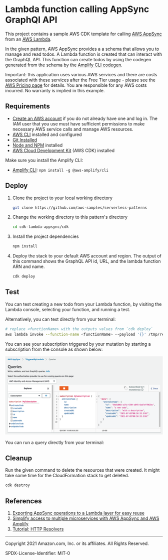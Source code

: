 # Lambda function calling AppSync GraphQl API

This project contains a sample AWS CDK template for calling [AWS AppSync](https://aws.amazon.com/appsync/) from an [AWS Lambda](https://aws.amazon.com/function/).

In the given pattern, AWS AppSync provides a a schema that allows you to manage and read todos. A Lambda function is created that can interact with the GraphQL API. This function can create todos by using the codegen generated from the schema by the [Amplify CLI codegen](https://docs.amplify.aws/cli).

Important: this application uses various AWS services and there are costs associated with these services after the Free Tier usage - please see the [AWS Pricing page](https://aws.amazon.com/pricing/) for details. You are responsible for any AWS costs incurred. No warranty is implied in this example.

## Requirements

* [Create an AWS account](https://portal.aws.amazon.com/gp/aws/developer/registration/index.html) if you do not already have one and log in. The IAM user that you use must have sufficient permissions to make necessary AWS service calls and manage AWS resources.
* [AWS CLI](https://docs.aws.amazon.com/cli/latest/userguide/install-cliv2.html) installed and configured
* [Git Installed](https://git-scm.com/book/en/v2/Getting-Started-Installing-Git)
* [Node and NPM](https://nodejs.org/en/download/) installed
* [AWS Cloud Development Kit](https://docs.aws.amazon.com/cdk/latest/guide/cli.html) (AWS CDK) installed

Make sure you install the Amplify CLI:

* [Amplify CLI](https://docs.amplify.aws/cli/start/install): `npm install -g @aws-amplify/cli`

## Deploy

1. Clone the project to your local working directory

   ```sh
   git clone https://github.com/aws-samples/serverless-patterns
   ```

2. Change the working directory to this pattern's directory

   ```sh
   cd cdk-lambda-appsync/cdk
   ```

3. Install the project dependencies

   ```sh
   npm install
   ```

4. Deploy the stack to your default AWS account and region. The output of this command shows the GraphQL API id, URL, and the lambda function ARN and name.

   ```sh
   cdk deploy
   ```

## Test

You can test creating a new todo from your Lambda function, by visiting the Lambda console, selecting your function, and running a test.

Alternatively, you can test directly from your terminal: 

```sh
# replace <functionName> with the outputs values from `cdk deploy`
aws lambda invoke --function-name <functionName> --payload '{}' /tmp/response.json
```

You can see your subscription triggered by your mutation by starting a subscription from the console as shown below:

![Listen for subscriptions in the console console](console.png)

You can run a query directly from your terminal:

## Cleanup

Run the given command to delete the resources that were created. It might take some time for the CloudFormation stack to get deleted.

```sh
cdk destroy
```

## References

1. [Exporting AppSync operations to a Lambda layer for easy reuse](https://docs.amplify.aws/guides/functions/appsync-operations-to-lambda-layer/q/platform/js)
2. [Simplify access to multiple microservices with AWS AppSync and AWS Amplify](https://aws.amazon.com/blogs/mobile/appsync-microservices/)
3. [Tutorial: HTTP Resolvers](https://docs.aws.amazon.com/appsync/latest/devguide/tutorial-http-resolvers.html)

----
Copyright 2021 Amazon.com, Inc. or its affiliates. All Rights Reserved.

SPDX-License-Identifier: MIT-0
